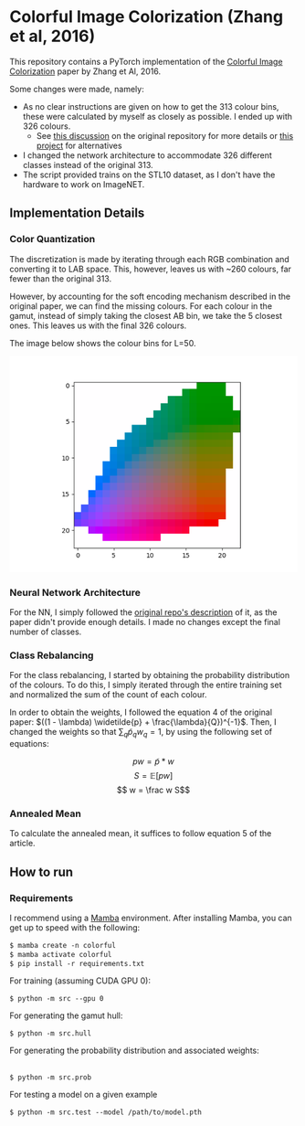 # Colorful Image Colorization (Zhang et al, 2016)

This repository contains a PyTorch implementation of the [Colorful Image Colorization](https://arxiv.org/pdf/1603.08511.pdf) paper by Zhang et Al, 2016.

Some changes were made, namely:
- As no clear instructions are given on how to get the 313 colour bins, these were calculated by myself as closely as possible. I ended up with 326 colours. 
    - See [this discussion](https://github.com/richzhang/colorization/issues/23) on the original repository for more details or [this project](https://github.com/Riretta/LabSpace_YCbCrSpace) for alternatives
- I changed the network architecture to accommodate 326 different classes instead of the original 313.
- The script provided trains on the STL10 dataset, as I don't have the hardware to work on ImageNET.

## Implementation Details

### Color Quantization

The discretization is made by iterating through each RGB combination and converting it to LAB space. This, however, leaves us with ~260 colours, far fewer than the original 313.

However, by accounting for the soft encoding mechanism described in the original paper, we can find the missing colours. For each colour in the gamut, instead of simply taking the closest AB bin, we take the 5 closest ones. This leaves us with the final 326 colours.

The image below shows the colour bins for L=50.

![](figures/gamut.png)

### Neural Network Architecture

For the NN, I simply followed the [original repo's description](https://github.com/richzhang/colorization/blob/caffe/colorization/models/colorization_deploy_v1.prototxt) of it, as the paper didn't provide enough details. I made no changes except the final number of classes.

### Class Rebalancing

For the class rebalancing, I started by obtaining the probability distribution of the colours. To do this, I simply iterated through the entire training set and normalized the sum of the count of each colour.

In order to obtain the weights, I followed the equation 4 of the original paper: $((1 - \lambda) \widetilde{p} + \frac{\lambda}{Q})^{-1}$. Then, I changed the weights so that $\sum_q \widetilde{p}_q w_q = 1$, by using the following set of equations:

$$ pw = \widetilde{p}*w$$
$$ S = \mathbb{E}[pw]$$
$$ w = \frac w S$$

### Annealed Mean

To calculate the annealed mean, it suffices to follow equation 5 of the article.

## How to run

### Requirements

I recommend using a [Mamba](https://mamba.readthedocs.io/en/latest/mamba-installation.html) environment. After installing Mamba, you can get up to speed with the following:
```
$ mamba create -n colorful
$ mamba activate colorful
$ pip install -r requirements.txt
```

For training (assuming CUDA GPU 0):
```
$ python -m src --gpu 0
```

For generating the gamut hull:
```
$ python -m src.hull
```

For generating the probability distribution and associated weights:
```

$ python -m src.prob
```

For testing a model on a given example
```
$ python -m src.test --model /path/to/model.pth
```
